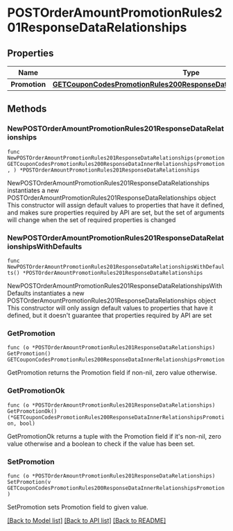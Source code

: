 # POSTOrderAmountPromotionRules201ResponseDataRelationships

## Properties

Name | Type | Description | Notes
------------ | ------------- | ------------- | -------------
**Promotion** | [**GETCouponCodesPromotionRules200ResponseDataInnerRelationshipsPromotion**](GETCouponCodesPromotionRules200ResponseDataInnerRelationshipsPromotion.md) |  | 

## Methods

### NewPOSTOrderAmountPromotionRules201ResponseDataRelationships

`func NewPOSTOrderAmountPromotionRules201ResponseDataRelationships(promotion GETCouponCodesPromotionRules200ResponseDataInnerRelationshipsPromotion, ) *POSTOrderAmountPromotionRules201ResponseDataRelationships`

NewPOSTOrderAmountPromotionRules201ResponseDataRelationships instantiates a new POSTOrderAmountPromotionRules201ResponseDataRelationships object
This constructor will assign default values to properties that have it defined,
and makes sure properties required by API are set, but the set of arguments
will change when the set of required properties is changed

### NewPOSTOrderAmountPromotionRules201ResponseDataRelationshipsWithDefaults

`func NewPOSTOrderAmountPromotionRules201ResponseDataRelationshipsWithDefaults() *POSTOrderAmountPromotionRules201ResponseDataRelationships`

NewPOSTOrderAmountPromotionRules201ResponseDataRelationshipsWithDefaults instantiates a new POSTOrderAmountPromotionRules201ResponseDataRelationships object
This constructor will only assign default values to properties that have it defined,
but it doesn't guarantee that properties required by API are set

### GetPromotion

`func (o *POSTOrderAmountPromotionRules201ResponseDataRelationships) GetPromotion() GETCouponCodesPromotionRules200ResponseDataInnerRelationshipsPromotion`

GetPromotion returns the Promotion field if non-nil, zero value otherwise.

### GetPromotionOk

`func (o *POSTOrderAmountPromotionRules201ResponseDataRelationships) GetPromotionOk() (*GETCouponCodesPromotionRules200ResponseDataInnerRelationshipsPromotion, bool)`

GetPromotionOk returns a tuple with the Promotion field if it's non-nil, zero value otherwise
and a boolean to check if the value has been set.

### SetPromotion

`func (o *POSTOrderAmountPromotionRules201ResponseDataRelationships) SetPromotion(v GETCouponCodesPromotionRules200ResponseDataInnerRelationshipsPromotion)`

SetPromotion sets Promotion field to given value.



[[Back to Model list]](../README.md#documentation-for-models) [[Back to API list]](../README.md#documentation-for-api-endpoints) [[Back to README]](../README.md)


